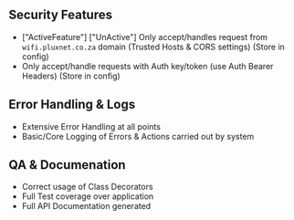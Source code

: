 

## Security Features

- ["ActiveFeature"] ["UnActive"] Only accept/handles request from `wifi.pluxnet.co.za` domain (Trusted Hosts & CORS settings) (Store in config)
- Only accept/handle requests with Auth key/token (use Auth Bearer Headers)  (Store in config)

## Error Handling & Logs

- Extensive Error Handling at all points
- Basic/Core Logging of Errors & Actions carried out by system

## QA & Documenation

- Correct usage of Class Decorators
- Full Test coverage over application
- Full API Documentation generated